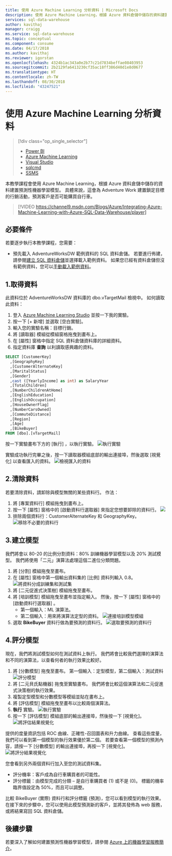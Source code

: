 ```yaml
---
title: 使用 Azure Machine Learning 分析資料 | Microsoft Docs
description: 使用 Azure Machine Learning，根據 Azure 資料倉儲中儲存的資料建置預測性機器學習模型。
services: sql-data-warehouse
author: kavithaj
manager: craigg
ms.service: sql-data-warehouse
ms.topic: conceptual
ms.component: consume
ms.date: 04/17/2018
ms.author: kavithaj
ms.reviewer: igorstan
ms.openlocfilehash: 4324b1ac343a0e2b77c21d7834beffae08403953
ms.sourcegitcommit: 2b2129fa6413230cf35ac18ff386d40d1e8d0677
ms.translationtype: HT
ms.contentlocale: zh-TW
ms.lasthandoff: 08/30/2018
ms.locfileid: "43247521"
---
```

# <a name="analyze-data-with-azure-machine-learning"></a>使用 Azure Machine Learning 分析資料
> [!div class="op_single_selector"]
> * [Power BI](sql-data-warehouse-get-started-visualize-with-power-bi.md)
> * [Azure Machine Learning](sql-data-warehouse-get-started-analyze-with-azure-machine-learning.md)
> * [Visual Studio](sql-data-warehouse-query-visual-studio.md)
> * [sqlcmd](sql-data-warehouse-get-started-connect-sqlcmd.md) 
> * [SSMS](sql-data-warehouse-query-ssms.md)
> 
> 

本教學課程會使用 Azure Machine Learning，根據 Azure 資料倉儲中儲存的資料建置預測性機器學習模型。 具體來說，這會為 Adventure Work 建置鎖定目標的行銷活動，預測客戶是否可能購買自行車。

> [!VIDEO https://channel9.msdn.com/Blogs/Azure/Integrating-Azure-Machine-Learning-with-Azure-SQL-Data-Warehouse/player]
> 
> 

## <a name="prerequisites"></a>必要條件
若要逐步執行本教學課程，您需要：

* 預先載入 AdventureWorksDW 範例資料的 SQL 資料倉儲。 若要進行佈建，請參閱[建立 SQL 資料倉儲][Create a SQL Data Warehouse]並選擇載入範例資料。 如果您已經有資料倉儲但沒有範例資料，您可以[手動載入範例資料][load sample data manually]。

## <a name="1-get-the-data"></a>1.取得資料
此資料位於 AdventureWorksDW 資料庫的 dbo.vTargetMail 檢視中。 如何讀取此資料：

1. 登入 [Azure Machine Learning Studio][Azure Machine Learning studio] 並按一下我的實驗。
2. 按一下 [+ 新增] 並選取 [空白實驗]。
3. 輸入您的實驗名稱：目標行銷。
4. 將 [讀取器]  模組從模組窗格拖曳到畫布上。
5. 在 [屬性] 窗格中指定 SQL 資料倉儲資料庫的詳細資料。
6. 指定資料庫 **查詢** 以利讀取感興趣的資料。

```sql
SELECT [CustomerKey]
  ,[GeographyKey]
  ,[CustomerAlternateKey]
  ,[MaritalStatus]
  ,[Gender]
  ,cast ([YearlyIncome] as int) as SalaryYear
  ,[TotalChildren]
  ,[NumberChildrenAtHome]
  ,[EnglishEducation]
  ,[EnglishOccupation]
  ,[HouseOwnerFlag]
  ,[NumberCarsOwned]
  ,[CommuteDistance]
  ,[Region]
  ,[Age]
  ,[BikeBuyer]
FROM [dbo].[vTargetMail]
```

按一下實驗畫布下方的 [執行]  ，以執行實驗。
![執行實驗][1]

實驗成功執行完畢之後，按一下讀取器模組底部的輸出連接埠，然後選取 [視覺化]  以查看匯入的資料。
![檢視匯入的資料][3]

## <a name="2-clean-the-data"></a>2.清除資料
若要清除資料，請卸除與模型無關的某些資料行。 作法：

1. 將 [專案資料行]  模組拖曳到畫布上。
2. 按一下 [屬性] 窗格中的 [啟動資料行選取器]  來指定您想要卸除的資料行。
   ![][4]
3. 排除兩個資料行：CustomerAlternateKey 和 GeographyKey。
   ![移除不必要的資料行][5]

## <a name="3-build-the-model"></a>3.建立模型
我們將會以 80-20 的比例分割資料：80% 訓練機器學習模型以及 20% 測試模型。 我們將使用「二元」演算法處理這個二進位分類問題。

1. 將 [分割]  模組拖曳至畫布。
2. 在 [屬性] 窗格中第一個輸出資料集的 [比例] 資料列輸入 0.8。
   ![將資料分成訓練集和測試集][6]
3. 將 [二元促進式決策樹]  模組拖曳至畫布。
4. 將 [培訓模型]  模組拖曳至畫布並指定輸入。 然後，按一下 [屬性] 窗格中的 [啟動資料行選取器]  。
   * 第一個輸入：ML 演算法。
   * 第二個輸入：用來將演算法定型的資料。
     ![連接培訓模型模組][7]
5. 選取 **BikeBuyer** 資料行做為要預測的資料行。
   ![選取要預測的資料行][8]

## <a name="4-score-the-model"></a>4.評分模型
現在，我們將測試模型如何在測試資料上執行。 我們將會比較我們選擇的演算法和不同的演算法，以查看何者的執行效果比較好。

1. 將 [分數模型]  拖曳至畫布。
    第一個輸入：定型模型，第二個輸入：測試資料 ![評分模型][9]
2. 將 [二元貝氏點機器]  拖曳至實驗畫布。 我們將會比較這個演算法和二元促進式決策樹的執行效果。
3. 複製定型模型和分數模型等模組並貼在畫布上。
4. 將 [評估模型]  模組拖曳至畫布以比較兩個演算法。
5. **執行** 實驗。
   ![執行實驗][10]
6. 按一下 [評估模型] 模組底部的輸出連接埠，然後按一下 [視覺化]。
   ![將評估結果視覺化][11]

提供的度量資訊包括 ROC 曲線、正確性-召回圖表和升力曲線。 查看這些度量，我們可以看到第一個模型的執行效果優於第二個。 若要查看第一個模型的預測內容，請按一下 [分數模型] 的輸出連接埠，再按一下 [視覺化]。
![將評分結果視覺化][12]

您會看到另外兩個資料行加入至您的測試資料集。

* 評分機率：客戶成為自行車購買者的可能性。
* 評分標籤：由模型完成的分類 – 是自行車購買者 (1) 或不是 (0)。 標籤的機率臨界值設定為 50%，而且可以調整。

比較 BikeBuyer (實際) 資料行和評分標籤 (預測)，您可以看到模型的執行效果。 在接下來的步驟中，您可以使用此模型預測新的客戶，並將其發佈為 web 服務，或將結果寫回 SQL 資料倉儲。

## <a name="next-steps"></a>後續步驟
若要深入了解如何建置預測性機器學習模型，請參閱 [Azure 上的機器學習服務簡介][Introduction to Machine Learning on Azure]。

<!--Image references-->
[1]: media/sql-data-warehouse-get-started-analyze-with-azure-machine-learning/img1_reader.png
[2]: media/sql-data-warehouse-get-started-analyze-with-azure-machine-learning/img2_visualize.png
[3]: media/sql-data-warehouse-get-started-analyze-with-azure-machine-learning/img3_readerdata.png
[4]: media/sql-data-warehouse-get-started-analyze-with-azure-machine-learning/img4_projectcolumns.png
[5]: media/sql-data-warehouse-get-started-analyze-with-azure-machine-learning/img5_columnselector.png
[6]: media/sql-data-warehouse-get-started-analyze-with-azure-machine-learning/img6_split.png
[7]: media/sql-data-warehouse-get-started-analyze-with-azure-machine-learning/img7_train.png
[8]: media/sql-data-warehouse-get-started-analyze-with-azure-machine-learning/img8_traincolumnselector.png
[9]: media/sql-data-warehouse-get-started-analyze-with-azure-machine-learning/img9_score.png
[10]: media/sql-data-warehouse-get-started-analyze-with-azure-machine-learning/img10_evaluate.png
[11]: media/sql-data-warehouse-get-started-analyze-with-azure-machine-learning/img11_evalresults.png
[12]: media/sql-data-warehouse-get-started-analyze-with-azure-machine-learning/img12_scoreresults.png


<!--Article references-->
[Azure Machine Learning studio]:https://studio.azureml.net/
[Introduction to Machine Learning on Azure]:https://azure.microsoft.com/documentation/articles/machine-learning-what-is-machine-learning/
[load sample data manually]: sql-data-warehouse-load-sample-databases.md
[Create a SQL Data Warehouse]: sql-data-warehouse-get-started-provision.md
